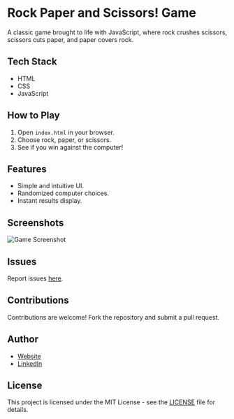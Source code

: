 # Rock Paper and Scissors! Game

A classic game brought to life with JavaScript, where rock crushes scissors, scissors cuts paper, and paper covers rock.

## Tech Stack

- HTML
- CSS
- JavaScript

## How to Play

1. Open `index.html` in your browser.
2. Choose rock, paper, or scissors.
3. See if you win against the computer!

## Features

- Simple and intuitive UI.
- Randomized computer choices.
- Instant results display.

## Screenshots

![Game Screenshot](https://github.com/manueldinisjunior/rock-paper-scissors/blob/main/images/Rock%2C%20Paper%2C%20Scissors%21.jpg)

## Issues

Report issues [here](https://github.com/manueldinisjunior/rock-paper-scissors/issues).

## Contributions

Contributions are welcome! Fork the repository and submit a pull request.

## Author

- [Website](https://www.manueldinisjunior.com/)
- [LinkedIn](https://www.linkedin.com/in/manueldinisjunior)

## License

This project is licensed under the MIT License - see the [LICENSE](LICENSE) file for details.
